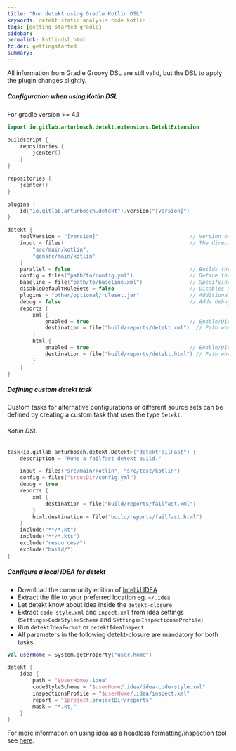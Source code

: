 ```yaml
---
title: "Run detekt using Gradle Kotlin DSL"
keywords: detekt static analysis code kotlin
tags: [getting_started gradle]
sidebar: 
permalink: kotlindsl.html
folder: gettingstarted
summary:
---
```


All information from Gradle Groovy DSL are still valid, but the
DSL to apply the plugin changes slightly.


##### <a name="gradlekotlin">Configuration when using Kotlin DSL</a>

For gradle version >= 4.1

```kotlin
import io.gitlab.arturbosch.detekt.extensions.DetektExtension

buildscript {
    repositories {
        jcenter()
    }
}

repositories {
    jcenter()
}

plugins {
    id("io.gitlab.arturbosch.detekt").version("[version]")
}

detekt {
    toolVersion = "[version]"                             // Version of the Detekt CLI that will be used. When unspecified the latest detekt version found will be used. Override to stay on the same version.
    input = files(                                        // The directories where detekt looks for input files. Defaults to `files("src/main/java", "src/main/kotlin")`.
        "src/main/kotlin",
        "gensrc/main/kotlin"
    )
    parallel = false                                      // Builds the AST in parallel. Rules are always executed in parallel. Can lead to speedups in larger projects. `false` by default.
    config = files("path/to/config.yml")                  // Define the detekt configuration(s) you want to use. Defaults to the default detekt configuration.
    baseline = file("path/to/baseline.xml")               // Specifying a baseline file. All findings stored in this file in subsequent runs of detekt.
    disableDefaultRuleSets = false                        // Disables all default detekt rulesets and will only run detekt with custom rules defined in `plugins`. `false` by default.
    plugins = "other/optional/ruleset.jar"                // Additional jar file containing custom detekt rules. (Deprecated: Use detektPlugins instead.)
    debug = false                                         // Adds debug output during task execution. `false` by default.
    reports {
        xml {
            enabled = true                                // Enable/Disable XML report (default: true)
            destination = file("build/reports/detekt.xml")  // Path where XML report will be stored (default: `build/reports/detekt/detekt.xml`)
        }
        html {
            enabled = true                                // Enable/Disable HTML report (default: true)
            destination = file("build/reports/detekt.html") // Path where HTML report will be stored (default: `build/reports/detekt/detekt.html`)
        }
    }
}
```

##### <a name="customdetekttask">Defining custom detekt task</a>

Custom tasks for alternative configurations or different source sets can be defined by creating a custom task that
uses the type `Detekt`.

###### Kotlin DSL
```kotlin
task<io.gitlab.arturbosch.detekt.Detekt>("detektFailFast") {
    description = "Runs a failfast detekt build."

    input = files("src/main/kotlin", "src/test/kotlin")
    config = files("$rootDir/config.yml")
    debug = true
    reports {
        xml {
            destination = file("build/reports/failfast.xml")
        }
        html.destination = file("build/reports/failfast.html")
    }
    include("**/*.kt")
    include("**/*.kts")
    exclude("resources/")
    exclude("build/")
}
```


##### <a name="idea">Configure a local IDEA for detekt</a>

- Download the community edition of [IntelliJ IDEA](https://www.jetbrains.com/idea/download/)
- Extract the file to your preferred location eg. `~/.idea`
- Let detekt know about idea inside the `detekt-closure`
- Extract `code-style.xml` and `inpect.xml` from idea settings (`Settings>CodeStyle>Scheme` and `Settings>Inspections>Profile`)
- Run `detektIdeaFormat` or `detektIdeaInspect`
- All parameters in the following detekt-closure are mandatory for both tasks

```kotlin
val userHome = System.getProperty("user.home")

detekt {
    idea {
        path = "$userHome/.idea"
        codeStyleScheme = "$userHome/.idea/idea-code-style.xml"
        inspectionsProfile = "$userHome/.idea/inspect.xml"
        report = "$project.projectDir/reports"
        mask = "*.kt,"
    }
}
```

For more information on using idea as a headless formatting/inspection tool see [here](https://www.jetbrains.com/help/idea/working-with-intellij-idea-features-from-command-line.html).
